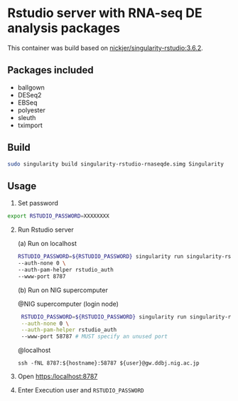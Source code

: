 # Rstudio server with RNA-seq DE analysis packages

This container was build based on [nickjer/singularity-rstudio:3.6.2](https://github.com/nickjer/singularity-rstudio).


## Packages included

- ballgown
- DESeq2
- EBSeq
- polyester
- sleuth
- tximport



## Build

```bash
sudo singularity build singularity-rstudio-rnaseqde.simg Singularity
```



## Usage

1. Set password

```bash
export RSTUDIO_PASSWORD=XXXXXXXX
```

2. Run Rstudio server

   (a) Run on localhost

    ```bash
    RSTUDIO_PASSWORD=${RSTUDIO_PASSWORD} singularity run singularity-rstudio-rnaseqde.simg \
    --auth-none 0 \
    --auth-pam-helper rstudio_auth
    --www-port 8787
    ```
   (b) Run on NIG supercomputer

   @NIG supercomputer (login node)

   ```bash
    RSTUDIO_PASSWORD=${RSTUDIO_PASSWORD} singularity run singularity-rstudio-rnaseqde.simg \
    --auth-none 0 \
    --auth-pam-helper rstudio_auth
    --www-port 58787 # MUST specify an unused port
   ```
   @localhost
   ```{bash}
   ssh -fNL 8787:${hostname}:58787 ${user}@gw.ddbj.nig.ac.jp
   ```

3. Open [https:/localhost:8787]([https:/localhost:8787])

4. Enter Execution user and `RSTUDIO_PASSWORD`

